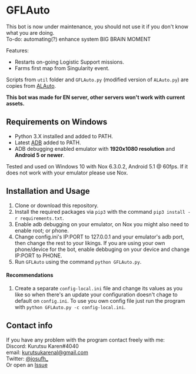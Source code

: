 # GFLAuto
This bot is now under maintenance, you should not use it if you don't know what you are doing.  
To-do: automating(?) enhance system BIG BRAIN MOMENT

Features:
* Restarts on-going Logistic Support missions.
* Farms first map from Singularity event.

Scripts from `util` folder and `GFLAuto.py` (modified version of `ALAuto.py`) are copies from [ALAuto](https://github.com/Egoistically/ALAuto).  

**This bot was made for EN server, other servers won't work with current assets.**

## Requirements on Windows
* Python 3.X installed and added to PATH.
* Latest [ADB](https://developer.android.com/studio/releases/platform-tools) added to PATH.
* ADB debugging enabled emulator with **1920x1080 resolution** and **Android 5 or newer**.

Tested and used on Windows 10 with Nox 6.3.0.2, Android 5.1 @ 60fps. If it does not work with your emulator please use Nox.

## Installation and Usage
1. Clone or download this repository.
2. Install the required packages via `pip3` with the command `pip3 install -r requirements.txt`.
3. Enable adb debugging on your emulator, on Nox you might also need to enable root; or phone.
4. Change config.ini's IP:PORT to 127.0.0.1 and your emulator's adb port, then change the rest to your likings. If you are using your own phone/device for the bot, enable debbuging on your device and change IP:PORT to PHONE.
5. Run `GFLAuto` using the command `python GFLAuto.py`.

#### Recommendations
1. Create a separate `config-local.ini` file and change its values as you like so when there's an update your configuration doesn't chage to default on `config.ini`. To use you own config file just run the program with `python GFLAuto.py -c config-local.ini`.

## Contact info
If you have any problem with the program contact freely with me:  
Discord: Kurutsu Karen#4040  
email: kurutsukarenal@gmail.com  
Twitter: [@josufh_](https://twitter.com/josufh_)  
Or open an [Issue](https://github.com/KurutsuKaren/GFLAuto/issues)  
